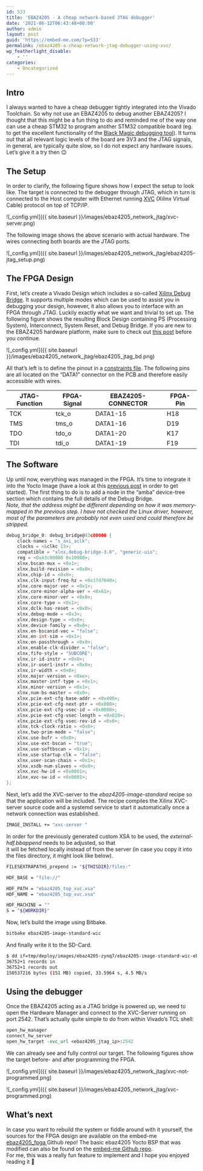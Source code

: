 ```yaml
---
id: 533
title: 'EBAZ4205 - A cheap network-based JTAG debugger'
date: '2021-06-12T06:43:48+00:00'
author: admin
layout: post
guid: 'https://embed-me.com/?p=533'
permalink: /ebaz4205-a-cheap-network-jtag-debugger-using-xvc/
wp_featherlight_disable:
    - ''
categories:
    - Uncategorized
---
```


## Intro

I always wanted to have a cheap debugger tightly integrated into the Vivado Toolchain. So why not use an EBAZ4205 to debug another EBAZ4205? I thought that this might be a fun thing to do and reminded me of the way one can use a cheap STM32 to program another STM32 compatible board (eg. to get the excellent functionality of the [Black Magic debugging tool](https://github.com/blacksphere/blackmagic)). It turns out that all relevant logic levels of the board are 3V3 and the JTAG signals, in general, are typically quite slow, so I do not expect any hardware issues. Let’s give it a try then 😉

## The Setup

In order to clarify, the following figure shows how I expect the setup to look like. The target is connected to the debugger through JTAG, which in turn is connected to the Host computer with Ethernet running [XVC](https://www.xilinx.com/products/intellectual-property/xvc.html) (Xilinx Virtual Cable) protocol on top of TCP/IP.

![_config.yml]({{ site.baseurl }}/images/ebaz4205_network_jtag/xvc-server.png)

The following image shows the above scenario with actual hardware. The wires connecting both boards are the JTAG ports.

![_config.yml]({{ site.baseurl }}/images/ebaz4205_network_jtag/ebaz4205-jtag_setup.png)

## The FPGA Design

First, let’s create a Vivado Design which includes a so-called [Xilinx Debug Bridge](https://www.xilinx.com/products/intellectual-property/debug-bridge.html). It supports multiple modes which can be used to assist you in debugging your design, however, it also allows you to interface with an FPGA through JTAG. Luckily exactly what we want and trivial to set up. The following figure shows the resulting Block Design containing PS (Processing System), Interconnect, System Reset, and Debug Bridge. If you are new to the EBAZ4205 hardware platform, make sure to check out [this post](https://embed-me.github.io/ebaz4205-recycle-cheap-crypto-miner-part-2/) before you continue.

![_config.yml]({{ site.baseurl }}/images/ebaz4205_network_jtag/ebaz4205_jtag_bd.png)

All that’s left is to define the pinout in a [constraints file](https://www.xilinx.com/support/documentation/sw_manuals/xilinx2019_2/ug945-vivado-using-constraints-tutorial.pdf). The following pins are all located on the “DATA1” connector on the PCB and therefore easily accessible with wires.

| JTAG-Function | FPGA-Signal | EBAZ4205-CONNECTOR | FPGA-Pin |
|---|---|---|---|
| TCK | tck\_o | DATA1-15 | H18 |
| TMS | tms\_o | DATA1-16 | D19 |
| TDO | tdo\_o | DATA1-20 | K17 |
| TDI | tdi\_o | DATA1-19 | F19 |

## The Software

Up until now, everything was managed in the FPGA. It’s time to integrate it into the Yocto Image (have a look at this [previous post](https://embed-me.github.io/ebaz4205-recycle-cheap-crypto-miner-part-3/) in order to get started). The first thing to do is to add a node in the “amba” device-tree section which contains the full details of the Debug Bridge.   
*Note, that the address might be different depending on how it was memory-mapped in the previous step.* *I have not checked the Linux driver, however, most of the parameters are probably not even used and could therefore be stripped.*

``` c
debug_bridge_0: debug_bridge@43c00000 {
	clock-names = "s_axi_aclk";
	clocks = <&clkc 15>;
	compatible = "xlnx,debug-bridge-3.0", "generic-uio";
	reg = <0x43c00000 0x10000>;
	xlnx,bscan-mux = <0x1>;
	xlnx,build-revision = <0x0>;
	xlnx,chip-id = <0x0>;
	xlnx,clk-input-freq-hz = <0x17d7840>;
	xlnx,core-major-ver = <0x1>;
	xlnx,core-minor-alpha-ver = <0x61>;
	xlnx,core-minor-ver = <0x0>;
	xlnx,core-type = <0x1>;
	xlnx,dclk-has-reset = <0x0>;
	xlnx,debug-mode = <0x3>;
	xlnx,design-type = <0x0>;
	xlnx,device-family = <0x0>;
	xlnx,en-bscanid-vec = "false";
	xlnx,en-int-sim = <0x1>;
	xlnx,en-passthrough = <0x0>;
	xlnx,enable-clk-divider = "false";
	xlnx,fifo-style = "SUBCORE";
	xlnx,ir-id-instr = <0x0>;
	xlnx,ir-user1-instr = <0x0>;
	xlnx,ir-width = <0x0>;
	xlnx,major-version = <0xe>;
	xlnx,master-intf-type = <0x1>;
	xlnx,minor-version = <0x1>;
	xlnx,num-bs-master = <0x0>;
	xlnx,pcie-ext-cfg-base-addr = <0x400>;
	xlnx,pcie-ext-cfg-next-ptr = <0x000>;
	xlnx,pcie-ext-cfg-vsec-id = <0x0008>;
	xlnx,pcie-ext-cfg-vsec-length = <0x020>;
	xlnx,pcie-ext-cfg-vsec-rev-id = <0x0>;
	xlnx,tck-clock-ratio = <0x8>;
	xlnx,two-prim-mode = "false";
	xlnx,use-bufr = <0x0>;
	xlnx,use-ext-bscan = "true";
	xlnx,use-softbscan = <0x1>;
	xlnx,use-startup-clk = "false";
	xlnx,user-scan-chain = <0x1>;
	xlnx,xsdb-num-slaves = <0x0>;
	xlnx,xvc-hw-id = <0x0001>;
	xlnx,xvc-sw-id = <0x0001>;
};
```

Next, let’s add the XVC-server to the *ebaz4205-image-standard* recipe so that the application will be included. The recipe compiles the Xilinx XVC-server source code and a systemd service to start it automatically once a network connection was established.

``` bash
IMAGE_INSTALL += "xvc-server "
```

In order for the previously generated custom XSA to be used, the *external-hdf.bbappend* needs to be adjusted, so that  
it will be fetched locally instead of from the server (in case you copy it into the files directory, it might look like below).

``` bash
FILESEXTRAPATHS_prepend := "${THISDIR}/files:"

HDF_BASE = "file://"

HDF_PATH = "ebaz4205_top_xvc.xsa"
HDF_NAME = "ebaz4205_top_xvc.xsa"

HDF_MACHINE = ""
S = "${WORKDIR}"
```

Now, let’s build the image using Bitbake.

``` bash
bitbake ebaz4205-image-standard-wic
```

And finally write it to the SD-Card.

``` bash
$ dd if=tmp/deploy/images/ebaz4205-zynq7/ebaz4205-image-standard-wic-ebaz4205-zynq7.wic of=/dev/<your_dev> bs=4096
36752+1 records in
36752+1 records out
150537216 bytes (151 MB) copied, 33.5964 s, 4.5 MB/s
```

## Using the debugger

Once the EBAZ4205 acting as a JTAG bridge is powered up, we need to open the Hardware Manager and connect to the XVC-Server running on port 2542. That’s actually quite simple to do from within Vivado’s TCL shell:

``` tcl
open_hw_manager
connect_hw_server
open_hw_target -xvc_url <ebaz4205_jtag_ip>:2542
```

We can already see and fully control our target. The following figures show the target before- and after programming the FPGA.

![_config.yml]({{ site.baseurl }}/images/ebaz4205_network_jtag/xvc-not-programmed.png)

![_config.yml]({{ site.baseurl }}/images/ebaz4205_network_jtag/xvc-programmed.png)

## What’s next

In case you want to rebuild the system or fiddle around with it yourself, the sources for the FPGA design are available on the embed-me [ebaz4205\_fpga ](https://github.com/embed-me/ebaz4205_fpga/tree/rel-v2020.1-xvc)Github repo! The basic ebaz4205 Yocto BSP that was modified can also be found on the [embed-me Github repo](https://github.com/embed-me).  
For me, this was a really fun feature to implement and I hope you enjoyed reading it 🙂